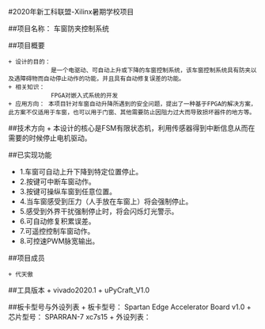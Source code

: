 #2020年新工科联盟-Xilinx暑期学校项目

##项目名称：  车窗防夹控制系统

##项目概要

	+ 设计的目的：
				是一个电驱动、可自动上升或下降的车窗控制系统，该车窗控制系统具有防夹以及遇障碍物而自动停止动作的功能，并且具有自动修复误差的功能。
	+ 相关知识：
				FPGA对嵌入式系统的开发
	+ 应用方向： 本项目针对车窗自动升降所遇到的安全问题，提出了一种基于FPGA的解决方案，此方案不仅适用于车窗，也可以用于门窗、其他需要防止因阻力过大而导致损坏器件的地方等。
	
##技术方向
	+ 本设计的核心是FSM有限状态机，利用传感器得到中断信息从而在需要的时候停止电机驱动。
	
##已实现功能
+ 1.车窗可自动上升下降到特定位置停止。
+ 2.按键可中断车窗动作。
+ 3.按键可操纵车窗到任意位置。
+ 4.当车窗感受到压力（人手放在车窗上）将会强制停止。
+ 5.感受到外界干扰强制停止时，将会闪烁灯光警示。
+ 6.可自动修复积累误差。
+ 7.可遥控控制车窗动作。
+ 8.可控速PWM脉宽输出。

##项目成员

	+ 代天傲
	
##工具版本
	+ vivado2020.1
	+ uPyCraft_V1.0
	
##板卡型号与外设列表
	+ 板卡型号： Spartan Edge Accelerator Board v1.0
	+ 芯片型号： SPARRAN-7 xc7s15
	+ 外设列表：

